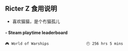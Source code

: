 ## Ricter Z 食用说明
- 喜欢猫猫，是个冇猫孤儿

<!-- steam-box start -->
#### - Steam playtime leaderboard
```text
🎮 World of Warships                 🕘 256 hrs 5 mins
```
<!-- Powered by https://github.com/YouEclipse/steam-box . -->
<!-- steam-box end -->
